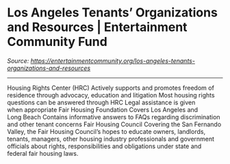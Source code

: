 # Los Angeles Tenants’ Organizations and Resources | Entertainment Community Fund

_Source: https://entertainmentcommunity.org/los-angeles-tenants-organizations-and-resources_

---

Housing Rights Center (HRC)
Actively supports and promotes freedom of residence through advocacy, education and litigation
Most housing rights questions can be answered through HRC
Legal assistance is given when appropriate
Fair Housing Foundation
Covers Los Angeles and Long Beach
Contains informative answers to FAQs regarding discrimination and other tenant concerns
Fair Housing Council
Covering the San Fernando Valley, the Fair Housing Council’s hopes to educate owners, landlords, tenants, managers, other housing industry professionals and government officials about rights, responsibilities and obligations under state and federal fair housing laws.
